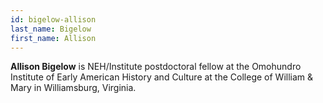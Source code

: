 ```yaml
---
id: bigelow-allison
last_name: Bigelow
first_name: Allison
---
```

**Allison Bigelow** is NEH/Institute postdoctoral fellow at the Omohundro Institute of Early American History and Culture at the College of William & Mary in Williamsburg, Virginia.